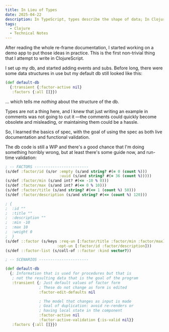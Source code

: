 ```yaml
---
title: In Lieu of Types
date: 2025-04-22
description: In TypeScript, types describe the shape of data; In Clojure, spec and examples can do the same.
tags:
  - Clojure
  - Technical Notes
---
```


After reading the whole re-frame documentation, I started working on a demo app to put those ideas in practice. This is the first non-trivial thing that I attempt to write in ClojureScript.

I set up my db, and started adding events and subs. Before long, there were some data structures in use but my default db still looked like this:

```clojure
(def default-db
  {:transient {:factor-active nil}
   :factors {:all []}})
```

... which tells me _nothing_ about the structure of the db.

Types are not a thing here, and I knew that just writing an example in comments was not going to cut it —the comments could quickly become obsolete and misleading, or maintaining them could be a hassle.

So, I learned the basics of spec, with the goal of using the spec as both live documentation and functional validation.

The db code is still a WIP and there's a good chance that I'm doing something horribly wrong, but at least there's some guide now, and run-time validation:

```clojure
; -- FACTORS ------------------------
(s/def :factor/id (s/or :empty (s/and string? #(= 0 (count %)))
                        :uuid (s/and string? #(= 36 (count %)))))
(s/def :factor/min (s/and int? #(<= -10 % 0)))
(s/def :factor/max (s/and int? #(<= 0 % 10)))
(s/def :factor/title (s/and string? #(<= 1 (count %) 50)))
(s/def :factor/description (s/and string? #(<= (count %) 120)))

; {
;  :id ""
;  :title ""
;  :description ""
;  :min -10
;  :max 10
;  :weight 0
;  }
(s/def ::factor (s/keys :req-un [:factor/title :factor/min :factor/max]
                       :opt-un [:factor/id :factor/description]))
(s/def ::factor-list (s/coll-of ::factor :kind vector?))

; -- SCENARIOS ----------------------

(def default-db
  {; Information that is used for procedures but that is
   ; not the resulting data that is the goal of the program
   :transient {; Just default values of factor form
               ; These do not change as form is edited
               :factor-edit-defaults nil

               ; The model that changes as input is made
               ; Goal of duplication: avoid re-renders or
               ; having local state in the component
               :factor-active nil
               :factor-active-validation {:is-valid nil}}
   :factors {:all []}})
```
